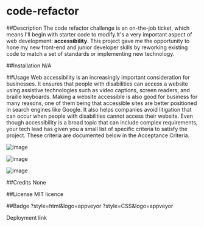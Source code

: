 # code-refactor

##Description
The code refactor challenge is an on-the-job ticket, which means I'll begin with starter code to modify.It's a very important aspect of web development: **accessibility**. 
This project gave me the opportunity to hone my new front-end and junior developer skills by reworking existing code to match a set of standards or implementing new technology.


##Installation
N/A

##Usage
Web accessibility is an increasingly important consideration for businesses. It ensures that people with disabilities can access a website using assistive technologies such as video captions, screen readers, and braille keyboards. Making a website accessible is also good for business for many reasons, one of them being that accessible sites are better positioned in search engines like Google. It also helps companies avoid litigation that can occur when people with disabilities cannot access their website.
Even though accessibility is a broad topic that can include complex requirements, your tech lead has given you a small list of specific criteria to satisfy the project. These criteria are documented below in the Acceptance Criteria.

![image](https://user-images.githubusercontent.com/115763652/199626024-84566872-9e24-4f75-8354-de31c219224a.png)


![image](https://user-images.githubusercontent.com/115763652/199626104-19fbd7ae-4cfe-4b76-800e-7e9d6ac165f2.png)


![image](https://user-images.githubusercontent.com/115763652/199626196-a95bda8c-3236-4fa9-993b-aa692bcc8704.png)



##Credits
None 

##License
MIT licence

##Badge
?style=html&logo=appveyor
?style=CSS&logo=appveyor

Deployment link
 
